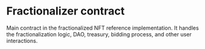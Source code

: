 # Fractionalizer contract
Main contract in the fractionalized NFT reference implementation. It handles the fractionalization logic, DAO, treasury, bidding process, and other user interactions.


